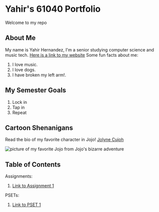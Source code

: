 # Yahir's 61040 Portfolio
Welcome to my repo

## About Me
My name is Yahir Hernandez, I'm a senior studying computer science and music tech. [Here is a link to my website](https://yahirhernandez.com)
Some fun facts about me:
1. I love music.
2. I love dogs.
3. I have broken my left arm!.

## My Semester Goals
1. Lock in
2. Tap in
3. Repeat


## Cartoon Shenanigans
Read the bio of my favorite character in Jojo! [Jolyne Cujoh](https://jojo.fandom.com/wiki/Jolyne_Cujoh)

![picture of my favorite Jojo from Jojo's bizarre adventure](https://static.wikia.nocookie.net/dc50568f-39e7-4be2-a730-236f6b2c9352/scale-to-width/755)


## Table of Contents

Assignments:
1. [Link to Assignment 1](assignments/assignment1.md)

PSETs:
1. [Link to PSET 1](psets/pset1.md)